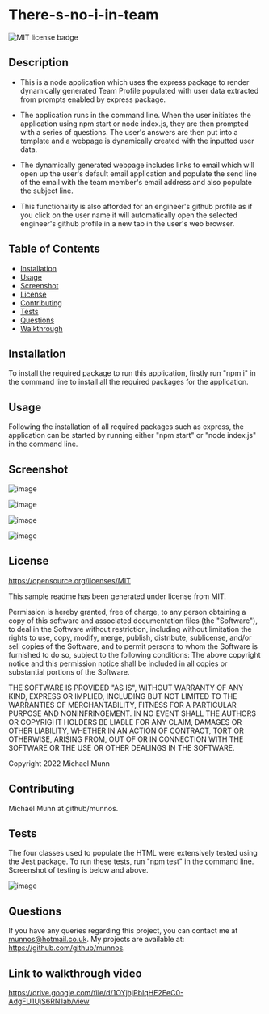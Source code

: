 # There-s-no-i-in-team

![MIT license badge](https://img.shields.io/badge/license-MIT-blue.svg)

## Description

- This is a node application which uses the express package to render dynamically generated Team Profile populated with user data extracted from prompts enabled by express package. 

- The application runs in the command line. When the user initiates the application using npm start or node index.js, they are then prompted with a series of questions. The user's answers are then 
put into a template and a webpage is dynamically created with the inputted user data. 

- The dynamically generated webpage includes links to email which will open up the user's default email application
and populate the send line of the email with the team member's email address and also populate the subject line. 

- This functionality is also afforded for an engineer's github profile as if you click on the user name it will automatically open the selected engineer's github profile in a new tab in the user's web browser.

## Table of Contents
* [Installation](#installation)
* [Usage](#usage)
* [Screenshot](#screenshot)
* [License](#license)
* [Contributing](#contributing)
* [Tests](#tests)
* [Questions](#questions)
* [Walkthrough](#walkthroughvideo)

## Installation

To install the required package to run this application, firstly run "npm i" in the command line to install all the required packages for the application. 

## Usage

Following the installation of all required packages such as express, the application can be started by running either "npm start" or "node index.js" in the command line.

## Screenshot

![image](https://user-images.githubusercontent.com/88617634/192135927-d96756cb-85c8-4664-a5d1-87370799095d.png)

![image](https://user-images.githubusercontent.com/88617634/192136196-0750c7f4-47d8-42e3-a6e3-85577017c8c0.png)

![image](https://user-images.githubusercontent.com/88617634/192136227-ddca89e4-074d-438b-942c-43a0ac7c7fe4.png)

![image](https://user-images.githubusercontent.com/88617634/192136246-60790d59-e4c0-4dba-b4cc-cafadcdadfe9.png)



## License 

 https://opensource.org/licenses/MIT
 
 This sample readme has been generated under license from MIT.

 Permission is hereby granted, free of charge, to any person obtaining a copy of this software and associated documentation files 
(the "Software"), to deal in the Software without restriction, including without limitation the rights to use, copy, modify, 
merge, publish, distribute, sublicense, and/or sell copies of the Software, and to permit persons to whom the Software is furnished to do so, subject to the following conditions:
The above copyright notice and this permission notice shall be included in all copies or substantial portions of 
the Software.

THE SOFTWARE IS PROVIDED "AS IS", WITHOUT WARRANTY OF ANY KIND, EXPRESS OR IMPLIED, INCLUDING BUT NOT LIMITED TO THE WARRANTIES
OF MERCHANTABILITY, FITNESS FOR A PARTICULAR PURPOSE AND NONINFRINGEMENT. IN NO EVENT SHALL THE AUTHORS OR COPYRIGHT HOLDERS BE LIABLE FOR ANY CLAIM, 
DAMAGES OR OTHER LIABILITY, WHETHER IN AN ACTION OF CONTRACT, TORT OR OTHERWISE, ARISING FROM, OUT OF OR IN CONNECTION WITH THE SOFTWARE OR THE USE OR OTHER DEALINGS IN THE SOFTWARE.
 
 Copyright 2022 Michael Munn

## Contributing

Michael Munn at github/munnos.

## Tests

The four classes used to populate the HTML were extensively tested using the Jest package. To run these tests, run "npm test" in the command line. Screenshot of testing is below and above.

![image](https://user-images.githubusercontent.com/88617634/192135937-8f861dfe-8a08-4fe4-9220-c74c10cc1096.png)

## Questions

If you have any queries regarding this project, you can contact me at munnos@hotmail.co.uk. My projects are available at: https://github.com/github/munnos.

## Link to walkthrough video

https://drive.google.com/file/d/1OYjhjPbIqHE2EeC0-AdgFU1UjS6RN1ab/view
